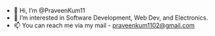 - 👋 Hi, I’m @PraveenKum11
- 👀 I’m interested in Software Development, Web Dev, and Electronics.
- 📫 You can reach me via my mail - praveenkum1102@gmail.com

<!---
PraveenKum11/PraveenKum11 is a ✨ special ✨ repository because its `README.md` (this file) appears on your GitHub profile.
You can click the Preview link to take a look at your changes.
--->
